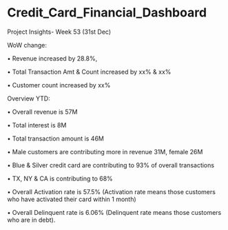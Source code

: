 # Credit_Card_Financial_Dashboard

Project Insights- Week 53 (31st Dec)

WoW change:

• Revenue increased by 28.8%,

• Total Transaction Amt & Count increased by xx% & xx%

• Customer count increased by xx%

Overview YTD:

• Overall revenue is 57M

• Total interest is 8M

• Total transaction amount is 46M

• Male customers are contributing more in revenue 31M, female 26M

• Blue & Silver credit card are contributing to 93% of overall transactions

• TX, NY & CA is contributing to 68%

• Overall Activation rate is 57.5%
(Activation rate means those customers who have activated their card within 1 month)

• Overall Delinquent rate is 6.06%
(Delinquent rate means those customers who are in debt).
